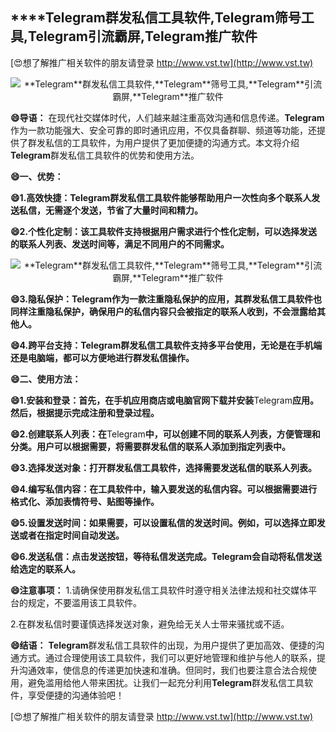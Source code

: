 ## ****Telegram**群发私信工具软件,**Telegram**筛号工具,**Telegram**引流霸屏,**Telegram**推广软件**

[😍想了解推广相关软件的朋友请登录 http://www.vst.tw](http://www.vst.tw)

 <center><img src="https://vst.tw/MP4/tuiguang/png/0.png" alt="**Telegram**群发私信工具软件,**Telegram**筛号工具,**Telegram**引流霸屏,**Telegram**推广软件"></center>

**😄导语：**
在现代社交媒体时代，人们越来越注重高效沟通和信息传递。**Telegram**作为一款功能强大、安全可靠的即时通讯应用，不仅具备群聊、频道等功能，还提供了群发私信的工具软件，为用户提供了更加便捷的沟通方式。本文将介绍**Telegram**群发私信工具软件的优势和使用方法。

**😄一、优势：**

**😄1.高效快捷：**Telegram**群发私信工具软件能够帮助用户一次性向多个联系人发送私信，无需逐个发送，节省了大量时间和精力。**

**😄2.个性化定制：该工具软件支持根据用户需求进行个性化定制，可以选择发送的联系人列表、发送时间等，满足不同用户的不同需求。**

 <center><img src="https://vst.tw/MP4/tuiguang/png/2.png" alt="**Telegram**群发私信工具软件,**Telegram**筛号工具,**Telegram**引流霸屏,**Telegram**推广软件"></center>

**😄3.隐私保护：**Telegram**作为一款注重隐私保护的应用，其群发私信工具软件也同样注重隐私保护，确保用户的私信内容只会被指定的联系人收到，不会泄露给其他人。**

**😄4.跨平台支持：**Telegram**群发私信工具软件支持多平台使用，无论是在手机端还是电脑端，都可以方便地进行群发私信操作。**

**😄二、使用方法：**

**😄1.安装和登录：首先，在手机应用商店或电脑官网下载并安装**Telegram**应用。然后，根据提示完成注册和登录过程。**

**😄2.创建联系人列表：在**Telegram**中，可以创建不同的联系人列表，方便管理和分类。用户可以根据需要，将需要群发私信的联系人添加到指定列表中。**

**😄3.选择发送对象：打开群发私信工具软件，选择需要发送私信的联系人列表。**

**😄4.编写私信内容：在工具软件中，输入要发送的私信内容。可以根据需要进行格式化、添加表情符号、贴图等操作。**

**😄5.设置发送时间：如果需要，可以设置私信的发送时间。例如，可以选择立即发送或者在指定时间自动发送。**

**😄6.发送私信：点击发送按钮，等待私信发送完成。**Telegram**会自动将私信发送给选定的联系人。**

**😄注意事项：**
1.请确保使用群发私信工具软件时遵守相关法律法规和社交媒体平台的规定，不要滥用该工具软件。

2.在群发私信时要谨慎选择发送对象，避免给无关人士带来骚扰或不适。

**😄结语：**
**Telegram**群发私信工具软件的出现，为用户提供了更加高效、便捷的沟通方式。通过合理使用该工具软件，我们可以更好地管理和维护与他人的联系，提升沟通效率，使信息的传递更加快速和准确。但同时，我们也要注意合法合规使用，避免滥用给他人带来困扰。让我们一起充分利用**Telegram**群发私信工具软件，享受便捷的沟通体验吧！

[😍想了解推广相关软件的朋友请登录 http://www.vst.tw](http://www.vst.tw)



